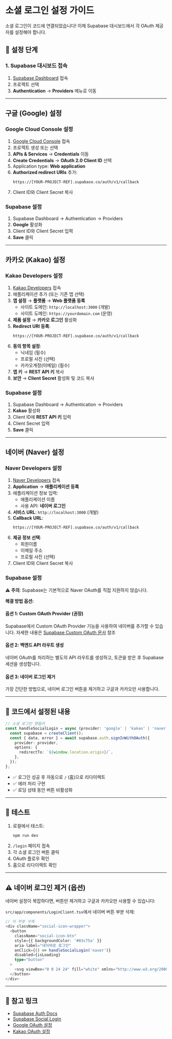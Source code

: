 # 소셜 로그인 설정 가이드

소셜 로그인이 코드에 연결되었습니다! 이제 Supabase 대시보드에서 각 OAuth 제공자를 설정해야 합니다.

## 🚀 설정 단계

### 1. Supabase 대시보드 접속
1. [Supabase Dashboard](https://supabase.com/dashboard) 접속
2. 프로젝트 선택
3. **Authentication** → **Providers** 메뉴로 이동

---

## 구글 (Google) 설정

### Google Cloud Console 설정
1. [Google Cloud Console](https://console.cloud.google.com/) 접속
2. 프로젝트 생성 또는 선택
3. **APIs & Services** → **Credentials** 이동
4. **Create Credentials** → **OAuth 2.0 Client ID** 선택
5. Application type: **Web application**
6. **Authorized redirect URIs** 추가:
   ```
   https://[YOUR-PROJECT-REF].supabase.co/auth/v1/callback
   ```
7. Client ID와 Client Secret 복사

### Supabase 설정
1. Supabase Dashboard → Authentication → Providers
2. **Google** 활성화
3. Client ID와 Client Secret 입력
4. **Save** 클릭

---

## 카카오 (Kakao) 설정

### Kakao Developers 설정
1. [Kakao Developers](https://developers.kakao.com/) 접속
2. 애플리케이션 추가 (또는 기존 앱 선택)
3. **앱 설정** → **플랫폼** → **Web 플랫폼 등록**
   - 사이트 도메인: `http://localhost:3000` (개발)
   - 사이트 도메인: `https://yourdomain.com` (운영)
4. **제품 설정** → **카카오 로그인** 활성화
5. **Redirect URI 등록**:
   ```
   https://[YOUR-PROJECT-REF].supabase.co/auth/v1/callback
   ```
6. **동의 항목 설정**: 
   - 닉네임 (필수)
   - 프로필 사진 (선택)
   - 카카오계정(이메일) (필수)
7. **앱 키** → **REST API 키** 복사
8. **보안** → **Client Secret** 활성화 및 코드 복사

### Supabase 설정
1. Supabase Dashboard → Authentication → Providers
2. **Kakao** 활성화
3. Client ID에 **REST API 키** 입력
4. Client Secret 입력
5. **Save** 클릭

---

## 네이버 (Naver) 설정

### Naver Developers 설정
1. [Naver Developers](https://developers.naver.com/) 접속
2. **Application** → **애플리케이션 등록**
3. 애플리케이션 정보 입력:
   - 애플리케이션 이름
   - 사용 API: **네이버 로그인**
4. **서비스 URL**: `http://localhost:3000` (개발)
5. **Callback URL**:
   ```
   https://[YOUR-PROJECT-REF].supabase.co/auth/v1/callback
   ```
6. **제공 정보 선택**: 
   - 회원이름
   - 이메일 주소
   - 프로필 사진 (선택)
7. Client ID와 Client Secret 복사

### Supabase 설정
⚠️ **주의**: Supabase는 기본적으로 Naver OAuth를 직접 지원하지 않습니다.

**해결 방법 옵션:**

#### 옵션 1: Custom OAuth Provider (권장)
Supabase에서 Custom OAuth Provider 기능을 사용하여 네이버를 추가할 수 있습니다.
자세한 내용은 [Supabase Custom OAuth 문서](https://supabase.com/docs/guides/auth/social-login/auth-custom-oauth) 참조

#### 옵션 2: 백엔드 API 라우트 생성
네이버 OAuth를 처리하는 별도의 API 라우트를 생성하고, 토큰을 받은 후 Supabase 세션을 생성합니다.

#### 옵션 3: 네이버 로그인 제거
가장 간단한 방법으로, 네이버 로그인 버튼을 제거하고 구글과 카카오만 사용합니다.

---

## 📝 코드에서 설정된 내용

```typescript
// 소셜 로그인 핸들러
const handleSocialLogin = async (provider: 'google' | 'kakao' | 'naver') => {
  const supabase = createClient();
  const { data, error } = await supabase.auth.signInWithOAuth({
    provider: provider,
    options: {
      redirectTo: `${window.location.origin}/`,
    },
  });
};
```

- ✅ 로그인 성공 후 자동으로 `/` (홈)으로 리다이렉트
- ✅ 에러 처리 구현
- ✅ 로딩 상태 동안 버튼 비활성화

---

## 🧪 테스트

1. 로컬에서 테스트:
   ```bash
   npm run dev
   ```
2. `/login` 페이지 접속
3. 각 소셜 로그인 버튼 클릭
4. OAuth 플로우 확인
5. 홈으로 리다이렉트 확인

---

## ⚠️ 네이버 로그인 제거 (옵션)

네이버 설정이 복잡하다면, 버튼만 제거하고 구글과 카카오만 사용할 수 있습니다:

`src/app/components/LoginClient.tsx`에서 네이버 버튼 부분 삭제:
```typescript
// 이 부분 삭제
<div className="social-icon-wrapper">
  <button 
    className="social-icon-btn" 
    style={{ backgroundColor: '#03c75a' }} 
    aria-label="네이버로 로그인"
    onClick={() => handleSocialLogin('naver')}
    disabled={isLoading}
    type="button"
  >
    <svg viewBox="0 0 24 24" fill="white" xmlns="http://www.w3.org/2000/svg"><path d="M15.9 12.825L9.15 3H3v18h6.15V11.175L15.9 21H21V3h-5.1v9.825z" /></svg>
  </button>
</div>
```

---

## 🔗 참고 링크

- [Supabase Auth Docs](https://supabase.com/docs/guides/auth)
- [Supabase Social Login](https://supabase.com/docs/guides/auth/social-login)
- [Google OAuth 설정](https://supabase.com/docs/guides/auth/social-login/auth-google)
- [Kakao OAuth 설정](https://supabase.com/docs/guides/auth/social-login/auth-kakao)














